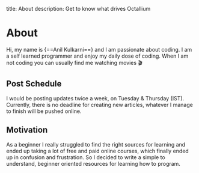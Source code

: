 title: About
description: Get to know what drives Octallium

# About

Hi, my name is {==Anil Kulkarni==} and I am passionate about coding. I am a self learned programmer and enjoy my daily dose of coding. When I am not coding you can usually find me watching movies 🎬

## Post Schedule

I would be posting updates twice a week, on Tuesday & Thursday (IST). Currently, there is no deadline for creating new articles, whatever I manage to finish will be pushed online.

## Motivation

As a beginner I really struggled to find the right sources for learning and ended up taking a lot of free and paid online courses, which finally ended up in confusion and frustration. So I decided to write a simple to understand, beginner oriented resources for learning how to program.
